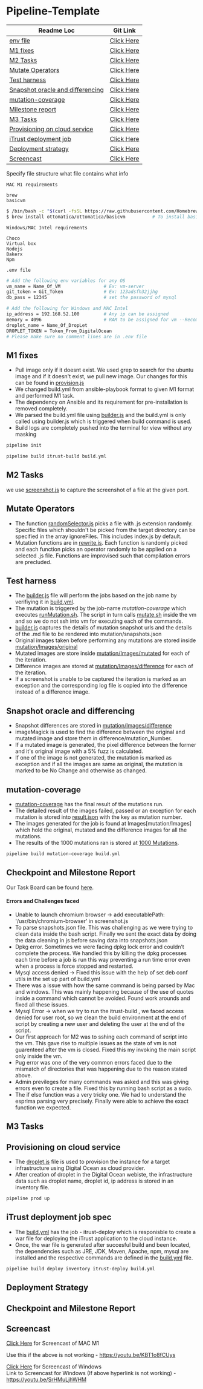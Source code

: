 # Pipeline-Template
| Readme Loc | Git Link |
| ----- | ----- |
| [env file](#env_file) |[Click Here](#env_file) |
| [M1 fixes](#m1_tag) | [Click Here](/lib/build.yml) |
| [M2 Tasks ](#m2_tag) | [Click Here](/lib/build.yml) |
| [Mutate Operators](#mutate_tag) | [Click Here](/mutation/rewrite.js) |
| [Test harness](#harness_tag) | [Click Here](/mutation/mutate.sh) |
| [Snapshot oracle and differencing](#diff_tag) | [Click Here](/mutation/mutate.sh) |
| [mutation-coverage](#mutatecoverage_tag) | [Click Here](/mutation/mutationcoverage.txt) |
| [ Milestone report ](#milestone_tag) | [Click Here](#milestone_tag) |
| [M3 Tasks ](#m3_tag) | [Click Here](/lib/build.yml) |
| [Provisioning on cloud service](#provision_tag) | [Click Here](/mutation/rewrite.js) |
| [iTrust deployment job](#deployment_tag) | [Click Here](/mutation/rewrite.js) |
| [Deployment strategy](#strategy_tag) | [Click Here](/mutation/rewrite.js) |
| [Screencast ](#screencast_tag) | [Click Here](#screencast_tag)



Specify file structure what file contains what info



```MAC M1 requirements```

```text
brew
basicvm
```

``` bash
$ /bin/bash -c "$(curl -fsSL https://raw.githubusercontent.com/Homebrew/install/HEAD/install.sh)" # To install brew
$ brew install ottomatica/ottomatica/basicvm          # To install basicvm
```

```Windows/MAC Intel requirements```

```text
Choco
Virtual box
Nodejs
Bakerx
Npm
```

<a name = "env_file"></a>

```.env file```
```bash
# Add the following env variables for any OS
vm_name = Name_Of_VM                # Ex: vm-server
git_token = Git_Token               # Ex: 123adsfh32jjhg
db_pass = 12345                     # set the password of mysql 

# Add the following for Windows and MAC Intel
ip_address = 192.168.52.100         # Any ip can be assigned
memory = 4096                       # RAM to be assigned for vm --Recommended to use atleast 4GB
droplet_name = Name_Of_DropLet
DROPLET_TOKEN = Token_From_DigitalOcean
# Please make sure no comment lines are in .env file
```
<a name = "m1_tag"></a>
## M1 fixes
 * Pull image only if it doesnt exist. We used grep to search for the ubuntu image and if it doesn't exist, we pull new image. Our changes for this can be found in [provision.js](/lib/provision.js)
* We changed build.yml from ansible-playbook format to given M1 format and performed M1 task.
* The dependency on Ansible and its requirement for pre-installation is removed completely.
* We parsed the build.yml file using [builder.js](/lib/builder.js) and the build.yml is only called using builder.js which is triggered when build command is used.
* Build logs are completely pushed into the terminal for view without any masking

```bash
pipeline init
```

```bash
pipeline build itrust-build build.yml
```

<a name = "m2_tag"></a>

## M2 Tasks
we use [screenshot.js](/mutation/screenshot.js) to capture the screenshot of a file at the given port.

<a name = "mutate_tag"></a>

## Mutate Operators
* The function [randomSelector.js](mutation/randomSelector.js) picks a file with .js extension randomly. Specific files which shouldn't be picked from the target directory can be specified in the array ignoreFiles. This includes index.js by default.
* Mutation functions are in [rewrite.js](/mutation/rewrite.js). Each function is randomly picked and each function picks an operator randomly to be applied on a selected .js file. Functions are improvised such that compilation errors are precluded.

<a name = "harness_tag"></a>

## Test harness
* The [builder.js](/lib/builder.js) file will perform the jobs based on the job name by verifiying it in [build.yml](lib/build.yml).
* The mutation is triggered by the job-name *mutation-coverage* which executes [runMutation.sh](lib/runMutation.js). The script in turn calls [mutate.sh](mutation/mutate.sh) inside the vm and so we do not ssh into vm for executing each of the commands.
* [builder.js](lib/builder.js) captures the details of mutation snapshot urls and the details of the .md file to be rendered into mutation/snapshots.json
* Original images taken before performing any mutations are stored inside [mutation/Images/original](/mutation/Images/original/)
* Mutated images are store inside [mutation/Images/mutated](/mutation/Images/mutated/) for each of the iteration.
* Difference images are stored at [mutation/Images/difference](/mutation/Images/difference/) for each of the iteration.
* If a screenshot is unable to be captured the iteration is marked as an exception and the corresponding log file is copied into the difference instead of a difference image.

<a name = "diff_tag"></a>

## Snapshot oracle and differencing
* Snapshot differences are stored in [mutation/Images/difference](/mutation/Images/difference/) 
* imageMagick is used to find the difference between the original and mutated image and store them in difference/mutation_Number.
* If a mutated image is generated, the pixel difference between the former and it's original image with a 5% fuzz is calculated.
* If one of the image is not generated, the mutation is marked as exception and if all the images are same as original, the mutation is marked to be No Change and otherwise as changed.

<a name = "mutatecoverage_tag"></a>

## mutation-coverage
* [mutation-coverage](/mutation/mutationCoverage.txt) has the final result of the mutations run.
* The detailed result of the images failed, passed or an exception for each mutation is stored into [result.json](/mutation/result.json) with the key as mutation number.
* The images generated for the job is found at Images[mutation/Images] which hold the original, mutated and the difference images for all the mutations.
* The results of the 1000 mutations ran is stored at [1000 Mutations](/1000%20Mutations). 

```bash
pipeline build mutation-coverage build.yml
```


<a name = "milestone_tag"></a>

## Checkpoint and Milestone Report

Our Task Board can be found [here](https://github.ncsu.edu/CSC-DevOps-S22/DEVOPS-14/projects/2).

#### Errors and Challenges faced
* Unable to launch chromium browser -> add executablePath: '/usr/bin/chromium-browser' in screenshot.js  </br>
* To parse snapshots.json file. This was challenging as we were trying to clean data inside the bash script. Finally we sent the exact data by doing the data cleaning in js before saving data into snapshots.json
* Dpkg error. Sometimes we were facing dpkg lock error and couldn’t complete the process. We handled this by killing the dpkg processes each time before a job is run this way preventing a run time error even when a process is force stopped and restarted.
* Mysql access denied -> Fixed this issue with the help of set deb conf utils in the set up part of build.yml
* There was a issue with how the same command is being parsed by Mac and windows. This was mainly happening because of the use of quotes inside a command which cannot be avoided. Found work arounds and fixed all these issues.
* Mysql Error -> when we try to run the itrust-build , we faced access denied for user root, so we clean the build environment at the end of script by creating a new user and deleting the user at the end of the script.
* Our first approach for M2 was to sshing each command of script into the vm. This gave rise to multiple issues as the state of vm is not guarenteed after the vm is closed. Fixed this my invoking the main script only inside the vm.
* Pug error was one of the very common errors faced due to the mismatch of directories that was happening due to the reason stated above.
* Admin previleges for many commands was asked and this was giving errors even to create a file. Fixed this by running bash script as a sudo.
* The if else function was a very tricky one. We had to understand the esprima parsing very precisely. Finally were able to achieve the exact function we expected.



<a name = "m3_tag"></a>
## M3 Tasks

<a name = "provision_tag"></a>
## Provisioning on cloud service
* The [droplet.js](/lib/droplet.js) file is used to provision the instance for a target infrastructure using Digital Ocean as cloud provider. 
* After creation of droplet in the Digital Ocean webiste, the infrastructure data such as droplet name, droplet id, ip address is stored in an inventory file.


```bash
pipeline prod up
```

<a name = "deployment_tag"></a>
## iTrust deployment job spec

* The [build.yml](/yaml/build.yml) has the job - itrust-deploy which is responisble to create a war file for deploying the iTrust application to the cloud instance.
* Once, the war file is generated after succesful build and been located, the dependencies such as JRE, JDK, Maven, Apache, npm, mysql are installed and the respective commands are defined in the [build.yml](/yaml/build.yml) file.

```bash
pipeline build deploy inventory itrust-deploy build.yml
```

<a name = "strategy_tag"></a>
## Deployment Strategy

<a name = "provision_tag"></a>
## Checkpoint and Milestone Report



<a name = "screencast_tag"></a>
## Screencast 
[Click Here](https://youtu.be/KBT1o8fCUys) for Screencast of MAC M1

Use this if the above is not working - https://youtu.be/KBT1o8fCUys

[Click Here](https://youtu.be/SrHMuLjhWHM) for Screencast of Windows
<br>
Link to Screencast for Windows (If above hyperlink is not working) - https://youtu.be/SrHMuLjhWHM
